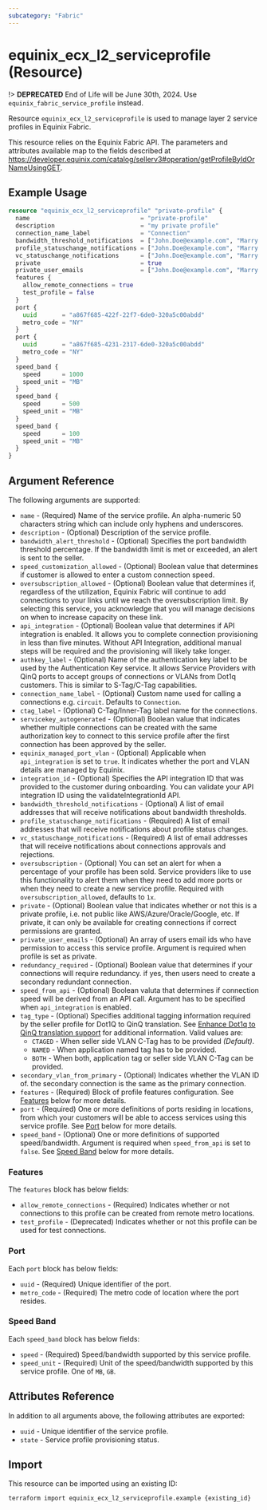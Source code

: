 ```yaml
---
subcategory: "Fabric"
---
```


# equinix_ecx_l2_serviceprofile (Resource)

!> **DEPRECATED** End of Life will be June 30th, 2024. Use `equinix_fabric_service_profile` instead.

Resource `equinix_ecx_l2_serviceprofile` is used to manage layer 2 service profiles in Equinix Fabric.

This resource relies on the Equinix Fabric API. The parameters and attributes available map to the fields described at https://developer.equinix.com/catalog/sellerv3#operation/getProfileByIdOrNameUsingGET.

## Example Usage

```terraform
resource "equinix_ecx_l2_serviceprofile" "private-profile" {
  name                               = "private-profile"
  description                        = "my private profile"
  connection_name_label              = "Connection"
  bandwidth_threshold_notifications  = ["John.Doe@example.com", "Marry.Doe@example.com"]
  profile_statuschange_notifications = ["John.Doe@example.com", "Marry.Doe@example.com"]
  vc_statuschange_notifications      = ["John.Doe@example.com", "Marry.Doe@example.com"]
  private                            = true
  private_user_emails                = ["John.Doe@example.com", "Marry.Doe@example.com"]
  features {
    allow_remote_connections = true
    test_profile = false
  }
  port {
    uuid       = "a867f685-422f-22f7-6de0-320a5c00abdd"
    metro_code = "NY"
  }
  port {
    uuid       = "a867f685-4231-2317-6de0-320a5c00abdd"
    metro_code = "NY"
  }
  speed_band {
    speed      = 1000
    speed_unit = "MB"
  }
  speed_band {
    speed      = 500
    speed_unit = "MB"
  }
  speed_band {
    speed      = 100
    speed_unit = "MB"
  }
}
```

## Argument Reference

The following arguments are supported:

* `name` - (Required) Name of the service profile. An alpha-numeric 50 characters string which can include only hyphens and underscores.
* `description` - (Optional) Description of the service profile.
* `bandwidth_alert_threshold` - (Optional) Specifies the port bandwidth threshold percentage. If the bandwidth limit is met or exceeded, an alert is sent to the seller.
* `speed_customization_allowed` - (Optional) Boolean value that determines if customer is allowed to enter a custom connection speed.
* `oversubscription_allowed` - (Optional) Boolean value that determines if, regardless of the utilization, Equinix Fabric will continue to add connections to your links until we reach the oversubscription limit. By selecting this service, you acknowledge that you will manage decisions on when to increase capacity on these link.
* `api_integration` - (Optional) Boolean value that determines if API integration is enabled. It allows you to complete connection provisioning in less than five minutes. Without API Integration, additional manual steps will be required and the provisioning will likely take longer.
* `authkey_label` - (Optional) Name of the authentication key label to be used by the Authentication Key service. It allows Service Providers with QinQ ports to accept groups of connections or VLANs from Dot1q customers. This is similar to S-Tag/C-Tag capabilities.
* `connection_name_label` - (Optional) Custom name used for calling a connections e.g. `circuit`. Defaults to `Connection`.
* `ctag_label` - (Optional) C-Tag/Inner-Tag label name for the connections.
* `servicekey_autogenerated` - (Optional) Boolean value that indicates whether multiple connections can be created with the same authorization key to connect to this service profile after the first connection has been approved by the seller.
* `equinix_managed_port_vlan` - (Optional) Applicable when `api_integration` is set to `true`. It indicates whether the port and VLAN details are managed by Equinix.
* `integration_id` - (Optional) Specifies the API integration ID that was provided to the customer during onboarding. You can validate your API integration ID using the validateIntegrationId API.
* `bandwidth_threshold_notifications` - (Optional) A list of email addresses that will receive notifications about bandwidth thresholds.
* `profile_statuschange_notifications` - (Required) A list of email addresses that will receive notifications about profile status changes.
* `vc_statuschange_notifications` - (Required) A list of email addresses that will receive notifications about connections approvals and rejections.
* `oversubscription` - (Optional) You can set an alert for when a percentage of your profile has been sold. Service providers like to use this functionality to alert them when they need to add more ports or when they need to create a new service profile. Required with `oversubscription_allowed`, defaults to `1x`.
* `private` - (Optional) Boolean value that indicates whether or not this is a private profile, i.e. not public like AWS/Azure/Oracle/Google, etc. If private, it can only be available for creating connections if correct permissions are granted.
* `private_user_emails` - (Optional) An array of users email ids who have permission to access this service profile. Argument is required when profile is set as private.
* `redundancy_required` - (Optional) Boolean value that determines if your connections will require redundancy. if yes, then users need to create a secondary redundant connection.
* `speed_from_api` - (Optional) Boolean valuta that determines if connection speed will be derived from an API call. Argument has to be specified when `api_integration` is enabled.
* `tag_type` - (Optional) Specifies additional tagging information required by the seller profile for Dot1Q to QinQ translation. See [Enhance Dot1q to QinQ translation support](https://docs.equinix.com/es/Content/Interconnection/Fabric/layer-2/Fabric-Create-Layer2-Service-Profile.htm#:~:text=Enhance%20Dot1q%20to%20QinQ%20translation%20support) for additional information. Valid values are:
  * `CTAGED` - When seller side VLAN C-Tag has to be provided *(Default)*.
  * `NAMED` - When application named tag has to be provided.
  * `BOTH` - When both, application tag or seller side VLAN C-Tag can be provided.
* `secondary_vlan_from_primary` - (Optional) Indicates whether the VLAN ID of. the secondary connection is the same as the primary connection.
* `features` - (Required) Block of profile features configuration. See [Features](#features) below for more details.
* `port` - (Required) One or more definitions of ports residing in locations, from which your customers will be able to access services using this service profile. See [Port](#port) below for more details.
* `speed_band` - (Optional) One or more definitions of supported speed/bandwidth. Argument is required when `speed_from_api` is set to `false`. See [Speed Band](#speed-band) below for more details.

### Features

The `features` block has below fields:

* `allow_remote_connections` - (Required) Indicates whether or not connections to this profile can be created from remote metro locations.
* `test_profile` - (Deprecated) Indicates whether or not this profile can be used for test connections.

### Port

Each `port` block has below fields:

* `uuid` - (Required) Unique identifier of the port.
* `metro_code` - (Required) The metro code of location where the port resides.

### Speed Band

Each `speed_band` block has below fields:

* `speed` - (Required) Speed/bandwidth supported by this service profile.
* `speed_unit` - (Required) Unit of the speed/bandwidth supported by this service profile. One of `MB`, `GB`.

## Attributes Reference

In addition to all arguments above, the following attributes are exported:

* `uuid` - Unique identifier of the service profile.
* `state` - Service profile provisioning status.

## Import

This resource can be imported using an existing ID:

```sh
terraform import equinix_ecx_l2_serviceprofile.example {existing_id}
```
